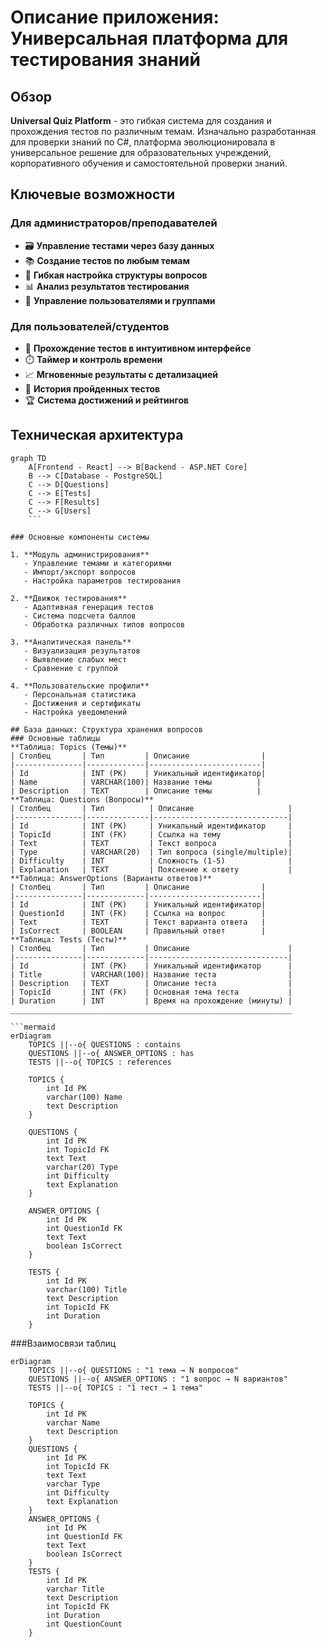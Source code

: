 # Описание приложения: Универсальная платформа для тестирования знаний

## Обзор
**Universal Quiz Platform** - это гибкая система для создания и прохождения тестов по различным темам. Изначально разработанная для проверки знаний по C#, платформа эволюционировала в универсальное решение для образовательных учреждений, корпоративного обучения и самостоятельной проверки знаний.

## Ключевые возможности

### Для администраторов/преподавателей
- 🗃️ **Управление тестами через базу данных**
- 📚 **Создание тестов по любым темам**
- 🧩 **Гибкая настройка структуры вопросов**
- 📊 **Анализ результатов тестирования**
- 👥 **Управление пользователями и группами**

### Для пользователей/студентов
- 🚀 **Прохождение тестов в интуитивном интерфейсе**
- ⏱️ **Таймер и контроль времени**
- 📈 **Мгновенные результаты с детализацией**
- 📝 **История пройденных тестов**
- 🏆 **Система достижений и рейтингов**

## Техническая архитектура
```mermaid
graph TD
    A[Frontend - React] --> B[Backend - ASP.NET Core]
    B --> C[Database - PostgreSQL]
    C --> D[Questions]
    C --> E[Tests]
    C --> F[Results]
    C --> G[Users]
    ```
    
### Основные компоненты системы

1. **Модуль администрирования**
   - Управление темами и категориями
   - Импорт/экспорт вопросов
   - Настройка параметров тестирования

2. **Движок тестирования**
   - Адаптивная генерация тестов
   - Система подсчета баллов
   - Обработка различных типов вопросов

3. **Аналитическая панель**
   - Визуализация результатов
   - Выявление слабых мест
   - Сравнение с группой

4. **Пользовательские профили**
   - Персональная статистика
   - Достижения и сертификаты
   - Настройка уведомлений

## База данных: Структура хранения вопросов
### Основные таблицы
**Таблица: Topics (Темы)**
| Столбец       | Тип         | Описание                |
|---------------|-------------|-------------------------|
| Id            | INT (PK)    | Уникальный идентификатор|
| Name          | VARCHAR(100)| Название темы          |
| Description   | TEXT        | Описание темы          |
**Таблица: Questions (Вопросы)**
| Столбец       | Тип          | Описание                     |
|---------------|--------------|------------------------------|
| Id            | INT (PK)     | Уникальный идентификатор     |
| TopicId       | INT (FK)     | Ссылка на тему               |
| Text          | TEXT         | Текст вопроса                |
| Type          | VARCHAR(20)  | Тип вопроса (single/multiple)|
| Difficulty    | INT          | Сложность (1-5)              |
| Explanation   | TEXT         | Пояснение к ответу           |
**Таблица: AnswerOptions (Варианты ответов)**
| Столбец       | Тип         | Описание                |
|---------------|-------------|-------------------------|
| Id            | INT (PK)    | Уникальный идентификатор|
| QuestionId    | INT (FK)    | Ссылка на вопрос        |
| Text          | TEXT        | Текст варианта ответа   |
| IsCorrect     | BOOLEAN     | Правильный ответ        |
**Таблица: Tests (Тесты)**
| Столбец       | Тип         | Описание                      |
|---------------|-------------|-------------------------------|
| Id            | INT (PK)    | Уникальный идентификатор      |
| Title         | VARCHAR(100)| Название теста                |
| Description   | TEXT        | Описание теста                |
| TopicId       | INT (FK)    | Основная тема теста           |
| Duration      | INT         | Время на прохождение (минуты) |
_______________________________________________________________

```mermaid
erDiagram
    TOPICS ||--o{ QUESTIONS : contains
    QUESTIONS ||--o{ ANSWER_OPTIONS : has
    TESTS ||--o{ TOPICS : references

    TOPICS {
        int Id PK
        varchar(100) Name
        text Description
    }
    
    QUESTIONS {
        int Id PK
        int TopicId FK
        text Text
        varchar(20) Type
        int Difficulty
        text Explanation
    }
    
    ANSWER_OPTIONS {
        int Id PK
        int QuestionId FK
        text Text
        boolean IsCorrect
    }
    
    TESTS {
        int Id PK
        varchar(100) Title
        text Description
        int TopicId FK
        int Duration
    }
```

###Взаимосвязи таблиц
```mermaid
erDiagram
    TOPICS ||--o{ QUESTIONS : "1 тема → N вопросов"
    QUESTIONS ||--o{ ANSWER_OPTIONS : "1 вопрос → N вариантов"
    TESTS ||--o{ TOPICS : "1 тест → 1 тема"

    TOPICS {
        int Id PK
        varchar Name
        text Description
    }
    QUESTIONS {
        int Id PK
        int TopicId FK
        text Text
        varchar Type
        int Difficulty
        text Explanation
    }
    ANSWER_OPTIONS {
        int Id PK
        int QuestionId FK
        text Text
        boolean IsCorrect
    }
    TESTS {
        int Id PK
        varchar Title
        text Description
        int TopicId FK
        int Duration
        int QuestionCount
    }
```

